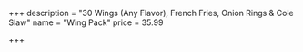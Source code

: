 +++
description = "30 Wings (Any Flavor), French Fries, Onion Rings & Cole Slaw"
name = "Wing Pack"
price = 35.99

+++
